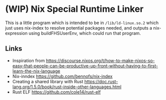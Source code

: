 # (WIP) Nix Special Runtime Linker

This is a little program which is intended to be in `/lib/ld-linux.so.2` which
just uses nix-index to resolve potential packages needed, and outputs a
nix-expression using buildFHSUserEnv, which could run that program.

## Links

- Inspiration from https://discourse.nixos.org/t/how-to-make-nixos-so-easy-that-people-can-be-productive-up-front-without-having-to-first-learn-the-nix-language
- Nix-inndex https://github.com/bennofs/nix-index
- Creating a shared library with Rust https://doc.rust-lang.org/1.5.0/book/rust-inside-other-languages.html
- Rust ELF https://github.com/cole14/rust-elf
